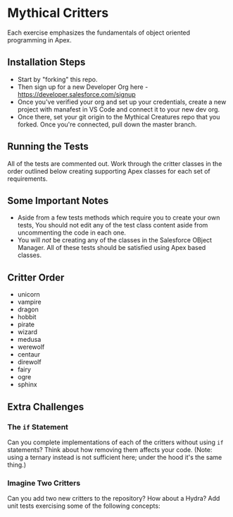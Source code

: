 # Mythical Critters
Each exercise emphasizes the fundamentals of object oriented programming in Apex.

## Installation Steps
- Start by "forking" this repo.
- Then sign up for a new Developer Org here - https://developer.salesforce.com/signup
- Once you've verified your org and set up your credentials, create a new project with manafest in VS Code and connect it to your new dev org.
- Once there, set your git origin to the Mythical Creatures repo that you forked.  Once you're connected, pull down the master branch.  

## Running the Tests
All of the tests are commented out.  Work through the critter classes in the order outlined below creating supporting Apex classes for each set of requirements.  

## Some Important Notes
- Aside from a few tests methods which require you to create your own tests, You should not edit any of the test class content aside from uncommenting the code in each one.
- You will *not* be creating any of the classes in the Salesforce OBject Manager.  All of these tests should be satisfied using Apex based classes.


## Critter Order
- unicorn
- vampire
- dragon
- hobbit
- pirate
- wizard
- medusa
- werewolf
- centaur
- direwolf
- fairy
- ogre
- sphinx

## Extra Challenges
### The `if` Statement
Can you complete implementations of each of the critters without using `if` statements? Think about how removing them affects your code. (Note: using a ternary instead is not sufficient here; under the hood it's the same thing.)

### Imagine Two Critters
Can you add two new critters to the repository? How about a Hydra? Add unit tests exercising some of the following concepts:
